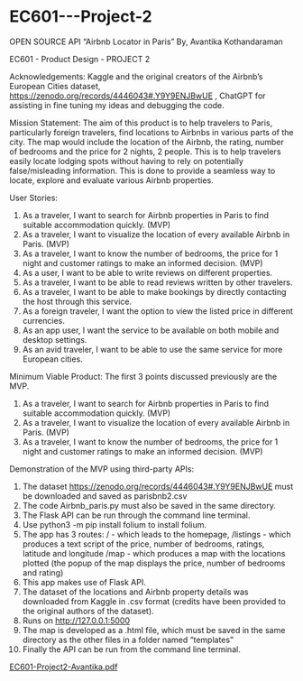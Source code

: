 # EC601---Project-2

OPEN SOURCE API “Airbnb Locator in Paris”
By,
Avantika Kothandaraman

EC601 - Product Design - PROJECT 2

Acknowledgements: 
Kaggle and the original creators of the Airbnb’s European Cities dataset,
https://zenodo.org/records/4446043#.Y9Y9ENJBwUE 
, ChatGPT for assisting in fine tuning my ideas and debugging the code.

Mission Statement: 
The aim of this product is to help travelers to Paris, particularly foreign travelers, find locations to Airbnbs in various parts of the city. The map would include the location of the 
Airbnb, the rating, number of bedrooms and the price for 2 nights, 2 people. This is to help travelers easily locate lodging spots without having to rely on potentially false/misleading 
information. This is done to provide a seamless way to locate, explore and evaluate various Airbnb properties.

User Stories:
1. As a traveler, I want to search for Airbnb properties in Paris to find suitable accommodation quickly. (MVP)
2. As a traveler, I want to visualize the location of every available Airbnb in Paris. (MVP)
3. As a traveler, I want to know the number of bedrooms, the price for 1 night and customer
ratings to make an informed decision. (MVP)
4. As a user, I want to be able to write reviews on different properties.
5. As a traveler, I want to be able to read reviews written by other travelers.
6. As a traveler, I want to be able to make bookings by directly contacting the host through
this service.
7. As a foreign traveler, I want the option to view the listed price in different currencies.
8. As an app user, I want the service to be available on both mobile and desktop settings.
9. As an avid traveler, I want to be able to use the same service for more European cities.
 
Minimum Viable Product:
The first 3 points discussed previously are the MVP.
1. As a traveler, I want to search for Airbnb properties in Paris to find suitable accommodation quickly. (MVP)
2. As a traveler, I want to visualize the location of every available Airbnb in Paris. (MVP)
3. As a traveler, I want to know the number of bedrooms, the price for 1 night and customer ratings to make an informed decision. (MVP)

Demonstration of the MVP using third-party APIs:
1. The dataset https://zenodo.org/records/4446043#.Y9Y9ENJBwUE must be downloaded and saved as parisbnb2.csv
2. The code Airbnb_paris.py must also be saved in the same directory.
3. The Flask API can be run through the command line terminal.
4. Use python3 -m pip install folium to install folium.
5. The app has 3 routes:
/ - which leads to the homepage,
/listings - which produces a text script of the price, number of bedrooms, ratings, latitude and longitude
/map - which produces a map with the locations plotted (the popup of the map displays the price, number of bedrooms and rating)
6. This app makes use of Flask API.
7. The dataset of the locations and Airbnb property details was downloaded from Kaggle in
.csv format (credits have been provided to the original authors of the dataset).
8. Runs on http://127.0.0.1:5000
9. The map is developed as a .html file, which must be saved in the same directory as the
other files in a folder named “templates”
10. Finally the API can be run from the command line terminal.

[EC601-Project2-Avantika.pdf](https://github.com/avantika747/EC601---Project-2/files/13540883/EC601-Project2-Avantika.pdf)
